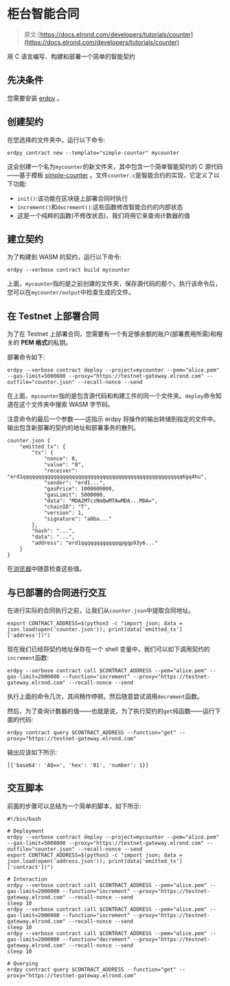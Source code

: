 # 柜台智能合同

> 原文:[https://docs.elrond.com/developers/tutorials/counter](https://docs.elrond.com/developers/tutorials/counter)

 用 C 语言编写、构建和部署一个简单的智能契约

## **先决条件**

您需要安装 [erdpy](/sdk-and-tools/erdpy/installing-erdpy) 。

## **创建契约**

在您选择的文件夹中，运行以下命令:

```
erdpy contract new --template="simple-counter" mycounter 
```

这会创建一个名为`mycounter`的新文件夹，其中包含一个简单智能契约的 C 源代码——基于模板 [simple-counter](https://github.com/ElrondNetwork/sc-examples/tree/master/simple-counter) 。文件`counter.c`是智能合约的实现，它定义了以下功能:

*   `init()`:该功能在区块链上部署合同时执行
*   `increment()`和`decrement()`:这些函数修改智能合约的内部状态
*   这是一个纯粹的函数(不修改状态)，我们将用它来查询计数器的值

## **建立契约**

为了构建到 WASM 的契约，运行以下命令:

```
erdpy --verbose contract build mycounter 
```

上面，`mycounter`指的是之前创建的文件夹，保存源代码的那个。执行该命令后，您可以在`mycounter/output`中检查生成的文件。

## **在 Testnet 上部署合同**

为了在 Testnet 上部署合同，您需要有一个有足够余额的账户(部署费用所需)和相关的 **PEM 格式**的私钥。

部署命令如下:

```
erdpy --verbose contract deploy --project=mycounter --pem="alice.pem" --gas-limit=5000000 --proxy="https://testnet-gateway.elrond.com" --outfile="counter.json" --recall-nonce --send 
```

在上面，`mycounter`指的是包含源代码和构建工件的同一个文件夹。`deploy`命令知道在这个文件夹中搜索 WASM 字节码。

注意命令的最后一个参数——这指示 erdpy 将操作的输出转储到指定的文件中。输出包含新部署的契约的地址和部署事务的散列。

```
counter.json {
    "emitted_tx": {
        "tx": {
            "nonce": 0,
            "value": "0",
            "receiver": "erd1qqqqqqqqqqqqqqqqqqqqqqqqqqqqqqqqqqqqqqqqqqqqqqqqqqqq6gq4hu",
            "sender": "erd1...",
            "gasPrice": 1000000000,
            "gasLimit": 5000000,
            "data": "MDA2MTczNmQwMTAwMDA...MDA=",
            "chainID": "T",
            "version": 1,
            "signature": "a0ba..."
        },
        "hash": "...",
        "data": "...",
        "address": "erd1qqqqqqqqqqqqqpgqp93y6..."
    }
} 
```

在[浏览器](https://explorer.elrond.com/)中随意检查这些值。

## **与已部署的合同**进行交互

在进行实际的合同执行之前，让我们从`counter.json`中提取合同地址。

```
export CONTRACT_ADDRESS=$(python3 -c "import json; data = json.load(open('counter.json')); print(data['emitted_tx']['address'])") 
```

现在我们已经将契约地址保存在一个 shell 变量中，我们可以如下调用契约的`increment`函数:

```
erdpy --verbose contract call $CONTRACT_ADDRESS --pem="alice.pem" --gas-limit=2000000 --function="increment" --proxy="https://testnet-gateway.elrond.com" --recall-nonce --send 
```

执行上面的命令几次，其间稍作停顿。然后随意尝试调用`decrement`函数。

然后，为了查询计数器的值——也就是说，为了执行契约的`get`纯函数——运行下面的代码:

```
erdpy contract query $CONTRACT_ADDRESS --function="get" --proxy="https://testnet-gateway.elrond.com" 
```

输出应该如下所示:

```
[{'base64': 'AQ==', 'hex': '01', 'number': 1}] 
```

## **交互脚本**

前面的步骤可以总结为一个简单的脚本，如下所示:

```
#!/bin/bash

# Deployment
erdpy --verbose contract deploy --project=mycounter --pem="alice.pem" --gas-limit=5000000 --proxy="https://testnet-gateway.elrond.com" --outfile="counter.json" --recall-nonce --send
export CONTRACT_ADDRESS=$(python3 -c "import json; data = json.load(open('address.json')); print(data['emitted_tx']['contract'])")

# Interaction
erdpy --verbose contract call $CONTRACT_ADDRESS --pem="alice.pem" --gas-limit=2000000 --function="increment" --proxy="https://testnet-gateway.elrond.com" --recall-nonce --send
sleep 10
erdpy --verbose contract call $CONTRACT_ADDRESS --pem="alice.pem" --gas-limit=2000000 --function="increment" --proxy="https://testnet-gateway.elrond.com" --recall-nonce --send
sleep 10
erdpy --verbose contract call $CONTRACT_ADDRESS --pem="alice.pem" --gas-limit=2000000 --function="decrement" --proxy="https://testnet-gateway.elrond.com" --recall-nonce --send
sleep 10

# Querying
erdpy contract query $CONTRACT_ADDRESS --function="get" --proxy="https://testnet-gateway.elrond.com" 
```